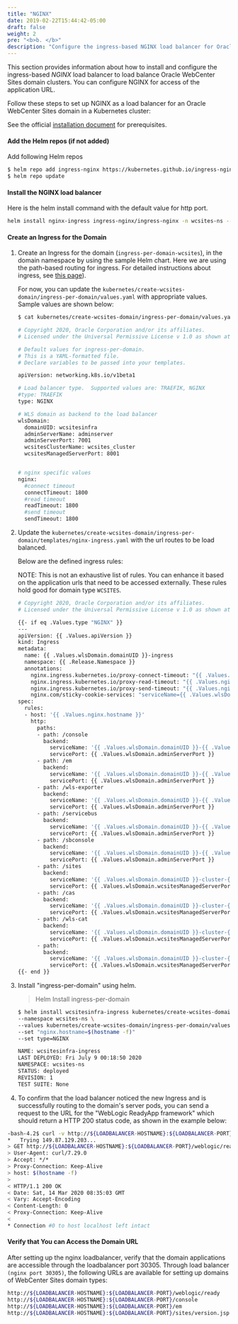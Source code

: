 ```yaml
---
title: "NGINX"
date: 2019-02-22T15:44:42-05:00
draft: false
weight: 2
pre: "<b>b. </b>"
description: "Configure the ingress-based NGINX load balancer for Oracle WebCenter Sites domains."
---
```


This section provides information about how to install and configure the ingress-based *NGINX* load balancer to load balance Oracle WebCenter Sites domain clusters. You can configure NGINX for access of the application URL.


Follow these steps to set up NGINX as a load balancer for an Oracle WebCenter Sites domain in a Kubernetes cluster:

 See the official [installation document](https://github.com/kubernetes/ingress-nginx/tree/master/charts/ingress-nginx#prerequisites) for prerequisites.


#### Add the Helm repos (if not added)

Add following Helm repos

```bash
$ helm repo add ingress-nginx https://kubernetes.github.io/ingress-nginx
$ helm repo update
```

#### Install the NGINX load balancer

Here is the helm install command with the default value for http port. 

```bash
helm install nginx-ingress ingress-nginx/ingress-nginx -n wcsites-ns --set controller.service.type=NodePort --set controller.admissionWebhooks.enabled=false --set controller.service.nodePorts.http=30305 
```

#### Create an Ingress for the Domain

1. Create an Ingress for the domain (`ingress-per-domain-wcsites`), in the domain namespace by using the sample Helm chart.
Here we are using the path-based routing for ingress. For detailed instructions about ingress, see [this page](https://oracle.github.io/weblogic-kubernetes-operator/userguide/managing-domains/ingress/)).

    For now, you can update the `kubernetes/create-wcsites-domain/ingress-per-domain/values.yaml` with appropriate values. Sample values are shown below:
    
    ```bash
	$ cat kubernetes/create-wcsites-domain/ingress-per-domain/values.yaml
	
	# Copyright 2020, Oracle Corporation and/or its affiliates.
	# Licensed under the Universal Permissive License v 1.0 as shown at https://oss.oracle.com/licenses/upl.

	# Default values for ingress-per-domain.
	# This is a YAML-formatted file.
	# Declare variables to be passed into your templates.

	apiVersion: networking.k8s.io/v1beta1

	# Load balancer type.  Supported values are: TRAEFIK, NGINX
	#type: TRAEFIK
	type: NGINX

	# WLS domain as backend to the load balancer
	wlsDomain:
	  domainUID: wcsitesinfra
	  adminServerName: adminserver
	  adminServerPort: 7001
	  wcsitesClusterName: wcsites_cluster
	  wcsitesManagedServerPort: 8001


	# nginx specific values
	nginx:
	  #connect timeout
	  connectTimeout: 1800
	  #read timeout
	  readTimeout: 1800
	  #send timeout
	  sendTimeout: 1800
	```

2. Update the `kubernetes/create-wcsites-domain/ingress-per-domain/templates/nginx-ingress.yaml` with the url routes to be load balanced.
    
    Below are the defined ingress rules:
    
    NOTE: This is not an exhaustive list of rules. You can enhance it based on the application urls that need to be accessed externally. These rules hold good for domain type `WCSITES`.

    ```bash
    # Copyright 2020, Oracle Corporation and/or its affiliates.
	# Licensed under the Universal Permissive License v 1.0 as shown at https://oss.oracle.com/licenses/upl.

	{{- if eq .Values.type "NGINX" }}
	---
	apiVersion: {{ .Values.apiVersion }}
	kind: Ingress
	metadata:
	  name: {{ .Values.wlsDomain.domainUID }}-ingress
	  namespace: {{ .Release.Namespace }}
	  annotations:
	    nginx.ingress.kubernetes.io/proxy-connect-timeout: "{{ .Values.nginx.connectTimeout }}"
	    nginx.ingress.kubernetes.io/proxy-read-timeout: "{{ .Values.nginx.readTimeout }}"
	    nginx.ingress.kubernetes.io/proxy-send-timeout: "{{ .Values.nginx.sendTimeout }}"
	    nginx.com/sticky-cookie-services: "serviceName={{ .Values.wlsDomain.domainUID }}-cluster-{{ .Values.wlsDomain.wcsitesClusterName | lower | replace "_" "-" }} srv_id expires=1h path=/;"
	spec:
	  rules:
	  - host: '{{ .Values.nginx.hostname }}'
	    http:
	      paths:
	      - path: /console
	        backend:
	          serviceName: '{{ .Values.wlsDomain.domainUID }}-{{ .Values.wlsDomain.adminServerName | lower | replace "_" "-" }}'
	          servicePort: {{ .Values.wlsDomain.adminServerPort }}
	      - path: /em
	        backend:
	          serviceName: '{{ .Values.wlsDomain.domainUID }}-{{ .Values.wlsDomain.adminServerName | lower | replace "_" "-" }}'
	          servicePort: {{ .Values.wlsDomain.adminServerPort }}
	      - path: /wls-exporter
	        backend:
	          serviceName: '{{ .Values.wlsDomain.domainUID }}-{{ .Values.wlsDomain.adminServerName | lower | replace "_" "-" }}'
	          servicePort: {{ .Values.wlsDomain.adminServerPort }}
	      - path: /servicebus
	        backend:
	          serviceName: '{{ .Values.wlsDomain.domainUID }}-{{ .Values.wlsDomain.adminServerName | lower | replace "_" "-" }}'
	          servicePort: {{ .Values.wlsDomain.adminServerPort }}
	      - path: /sbconsole
	        backend:
	          serviceName: '{{ .Values.wlsDomain.domainUID }}-{{ .Values.wlsDomain.adminServerName | lower | replace "_" "-" }}'
	          servicePort: {{ .Values.wlsDomain.adminServerPort }}
	      - path: /sites
	        backend:
	          serviceName: '{{ .Values.wlsDomain.domainUID }}-cluster-{{ .Values.wlsDomain.wcsitesClusterName | lower | replace "_" "-" }}'
	          servicePort: {{ .Values.wlsDomain.wcsitesManagedServerPort }}
	      - path: /cas
	        backend:
	          serviceName: '{{ .Values.wlsDomain.domainUID }}-cluster-{{ .Values.wlsDomain.wcsitesClusterName | lower | replace "_" "-" }}'
	          servicePort: {{ .Values.wlsDomain.wcsitesManagedServerPort }}
	      - path: /wls-cat
	        backend:
	          serviceName: '{{ .Values.wlsDomain.domainUID }}-cluster-{{ .Values.wlsDomain.wcsitesClusterName | lower | replace "_" "-" }}'
	          servicePort: {{ .Values.wlsDomain.wcsitesManagedServerPort }}
	      - path:
	        backend:
	          serviceName: '{{ .Values.wlsDomain.domainUID }}-cluster-{{ .Values.wlsDomain.wcsitesClusterName | lower | replace "_" "-" }}'
	          servicePort: {{ .Values.wlsDomain.wcsitesManagedServerPort }}
	{{- end }}

    ```
1. Install "ingress-per-domain" using helm.

    > Helm Install ingress-per-domain

    ```bash
    $ helm install wcsitesinfra-ingress kubernetes/create-wcsites-domain/ingress-per-domain \
    --namespace wcsites-ns \
    --values kubernetes/create-wcsites-domain/ingress-per-domain/values.yaml \
    --set "nginx.hostname=$(hostname -f)"
    --set type=NGINX

    NAME: wcsitesinfra-ingress
	LAST DEPLOYED: Fri July 9 00:18:50 2020
	NAMESPACE: wcsites-ns
	STATUS: deployed
	REVISION: 1
	TEST SUITE: None
    ```



1. To confirm that the load balancer noticed the new Ingress and is successfully routing to the domain's server pods, you can send a request to the URL for the "WebLogic ReadyApp framework" which should return a HTTP 200 status code, as shown in the example below:
```bash
-bash-4.2$ curl -v http://${LOADBALANCER-HOSTNAME}:${LOADBALANCER-PORT}/weblogic/ready
*   Trying 149.87.129.203...
> GET http://${LOADBALANCER-HOSTNAME}:${LOADBALANCER-PORT}/weblogic/ready HTTP/1.1
> User-Agent: curl/7.29.0
> Accept: */*
> Proxy-Connection: Keep-Alive
> host: $(hostname -f)
>
< HTTP/1.1 200 OK
< Date: Sat, 14 Mar 2020 08:35:03 GMT
< Vary: Accept-Encoding
< Content-Length: 0
< Proxy-Connection: Keep-Alive
<
* Connection #0 to host localhost left intact
```
#### Verify that You can Access the Domain URL

After setting up the nginx loadbalancer, verify that the domain applications are accessible through the loadbalancer port 30305.
Through load balancer `(nginx port 30305)`, the following URLs are available for setting up domains of WebCenter Sites domain types:

```bash
http://${LOADBALANCER-HOSTNAME}:${LOADBALANCER-PORT}/weblogic/ready
http://${LOADBALANCER-HOSTNAME}:${LOADBALANCER-PORT}/console
http://${LOADBALANCER-HOSTNAME}:${LOADBALANCER-PORT}/em
http://${LOADBALANCER-HOSTNAME}:${LOADBALANCER-PORT}/sites/version.jsp
```
